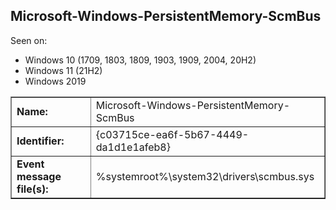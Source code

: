 ## Microsoft-Windows-PersistentMemory-ScmBus

Seen on:
* Windows 10 (1709, 1803, 1809, 1903, 1909, 2004, 20H2)
* Windows 11 (21H2)
* Windows 2019

<table border="1" class="docutils">
  <tbody>
    <tr>
      <td><b>Name:</b></td>
      <td>Microsoft-Windows-PersistentMemory-ScmBus</td>
    </tr>
    <tr>
      <td><b>Identifier:</b></td>
      <td>{c03715ce-ea6f-5b67-4449-da1d1e1afeb8}</td>
    </tr>
    <tr>
      <td><b>Event message file(s):</b></td>
      <td>%systemroot%\system32\drivers\scmbus.sys</td>
    </tr>
  </tbody>
</table>

&nbsp;

